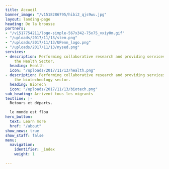 ```yaml
---
title: Accueil
banner_image: "/v1518286795/hibi2_qjs9wu.jpg"
layout: landing-page
heading: De la brousse
partners:
- "/v1517754211/logo-simple-567x342-75x75_vxiy0m.gif"
- "/uploads/2017/11/13/stem.png"
- "/uploads/2017/11/13/UPenn_logo.png"
- "/uploads/2017/11/13/nysed.png"
services:
- description: Performing collaborative research and providing services to support
    the Health Sector.
  heading: Health
  icon: "/uploads/2017/11/13/health.png"
- description: Performing collaborative research and providing services to support
    the biotechnology sector.
  heading: BioTech
  icon: "/uploads/2017/11/13/biotech.png"
sub_heading: Arrivent tous les migrants
textline: |-
  Retours et départs.

  le monde est flou
hero_button:
  text: Learn more
  href: "/about"
show_news: true
show_staff: false
menu:
  navigation:
    identifier: _index
    weight: 1

---
```

